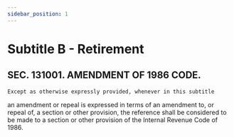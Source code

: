 ```yaml
---
sidebar_position: 1
---
```


# Subtitle B - Retirement

## SEC. 131001. AMENDMENT OF 1986 CODE.

    Except as otherwise expressly provided, whenever in this subtitle 
an amendment or repeal is expressed in terms of an amendment to, or 
repeal of, a section or other provision, the reference shall be 
considered to be made to a section or other provision of the Internal 
Revenue Code of 1986.
